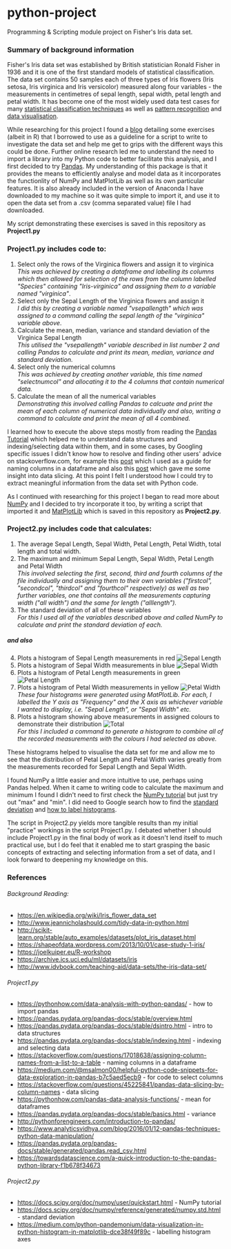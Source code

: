 # python-project
Programming &amp; Scripting module project on Fisher's Iris data set.

### Summary of background information
Fisher's Iris data set was established by British statistician Ronald Fisher in 1936 and it is one of the first standard models of statistical classification.  The data set contains 50 samples each of three types of Iris flowers (Iris setosa, Iris virginica and Iris versicolor) measured along four variables - the measurements in centimetres of sepal length, sepal width, petal length and petal width. It has become one of the most widely used data test cases for many [statistical classification techniques](https://en.wikipedia.org/wiki/Iris_flower_data_set) as well as [pattern recognition](https://archive.ics.uci.edu/ml/datasets/iris) and [data visualisation](http://www.idvbook.com/teaching-aid/data-sets/the-iris-data-set).

While researching for this project I found a [blog](https://joelkuiper.eu/R-workshop) detailing some exercises (albeit in R) that I borrowed to use as a guideline for a script to write to investigate the data set and help me get to grips with the different ways this could be done. Further online research led me to understand the need to import a library into my Python code to better facilitate this analysis, and I first decided to try [Pandas](https://pandas.pydata.org/pandas-docs/stable/).  My understanding of this package is that it provides the means to efficiently analyse and model data as it incorporates the functionlity of NumPy and MatPlotLib as well as its own particular features. It is also already included in the version of Anaconda I have downloaded to my machine so it was quite simple to import it, and use it to open the data set from a .csv (comma separated value) file I had downloaded. 

My script demonstrating these exercises is saved in this repository as **Project1.py** <br>

### Project1.py includes code to:
1.  Select only the rows of the Virginica flowers and assign it to virginica <br>
*This was achieved by creating a dataframe and labelling its columns which then allowed for selection of the rows from the column labelled "Species" containing "Iris-virginica" and assigning them to a variable named "virginica"*.  
2.  Select only the Sepal Length of the Virginica flowers and assign it <br>
*I did this by creating a variable named "vsepallength" which was assigned to a command calling the sepal length of the "virginica" variable above*.
3.  Calculate the mean, median, variance and standard deviation of the Virginica Sepal Length <br>
*This utilised the "vsepallength" variable described in list number 2 and calling Pandas to calculate and print its mean, median, variance and standard deviation.*
4.  Select only the numerical columns <br>
*This was achieved by creating another variable, this time named "selectnumcol" and allocating it to the 4 columns that contain numerical data.*
5.  Calculate the mean of all the numerical variables <br>
*Demonstrating this involved calling Pandas to calcuate and print the mean of each column of numerical data individually and also, writing a command to calculate and print the mean of all 4 combined.* 

I learned how to execute the above steps mostly from reading the [Pandas Tutorial](https://pandas.pydata.org/pandas-docs/stable/tutorials.html) which helped me to understand data structures and indexing/selecting data within them, and in some cases, by Googling specific issues I didn't know how to resolve and finding other users' advice on stackoverflow.com, for example this [post](https://stackoverflow.com/questions/17018638/assigning-column-names-from-a-list-to-a-table) which I used as a guide for naming columns in a dataframe and also this [post](https://stackoverflow.com/questions/45225841/pandas-data-slicing-by-column-names) which gave me some insight into data slicing. At this point I felt I understood how I could try to extract meaningful information from the data set with Python code. 

As I continued with researching for this project I began to read more about [NumPy](http://www.numpy.org/) and I decided to try incorporate it too, by writing a script that imported it and [MatPlotLib](https://matplotlib.org/) which is saved in this repository as **Project2.py**.  

### Project2.py includes code that calculates:
1. The average Sepal Length, Sepal Width, Petal Length, Petal Width, total length and total width.
2. The maximum and minimum Sepal Length, Sepal Width, Petal Length and Petal Width <br>
*This involved selecting the first, second, third and fourth columns of the file individually and assigning them to their own variables ("firstcol", "secondcol", "thirdcol" and "fourthcol" respectively) as well as two further variables, one that contains all the measurements capturing width ("all width") and the same for length ("alllength").*
3. The standard deviation of all of these variables <br>
*For this I used all of the variables described above and called NumPy to calculate and print the standard deviation of each.*

##### and also
4. Plots a histogram of Sepal Length measurements in red ![Sepal Length](images/Figure1.png)
5. Plots a histogram of Sepal Width measurements in blue ![Sepal Width](images/Figure2.png)
6. Plots a histogram of Petal Length measurements in green ![Petal Length](images/Figure3.png)
7. Plots a histogram of Petal Width measurements in yellow ![Petal Width](images/Figure4.png) <br>
*These four histograms were generated using MatPlotLib. For each, I labelled the Y axis as "Frequency" and the X axis as whichever variable I wanted to display, i.e. "Sepal Length", or "Sepal Width" etc.*
8. Plots a histogram showing above measurements in assigned colours to demonstrate their distribution ![Total](images/Figure5.png) <br>
*For this I included a command to generate a histogram to combine all of the recorded measurements with the colours I had selected as above.* 

These histograms helped to visualise the data set for me and allow me to see that the distribution of Petal Length and Petal Width varies greatly from the measurements recorded for Sepal Length and Sepal Width.

I found NumPy a little easier and more intuitive to use, perhaps using Pandas helped.  When it came to writing code to calculate the maximum and minimum I found I didn't need to first check the [NumPy tutorial](https://docs.scipy.org/doc/numpy/user/quickstart.html) but just try out "max" and "min". I did need to Google search how to find the [standard deviation](https://docs.scipy.org/doc/numpy/reference/generated/numpy.std.html) and [how to label histograms](https://medium.com/python-pandemonium/data-visualization-in-python-histogram-in-matplotlib-dce38f49f89c). 

The script in Project2.py yields more tangible results than my initial "practice" workings in the script Project1.py.  I debated whether I should include Project1.py in the final body of work as it doesn't lend itself to much practical use, but I do feel that it enabled me to start grasping the basic concepts of extracting and selecting information from a set of data, and I look forward to deepening my knowledge on this. 


### References
###### Background Reading: 
* https://en.wikipedia.org/wiki/Iris_flower_data_set
* http://www.jeannicholashould.com/tidy-data-in-python.html 
* http://scikit-learn.org/stable/auto_examples/datasets/plot_iris_dataset.html
* https://shapeofdata.wordpress.com/2013/10/01/case-study-1-iris/ 
* https://joelkuiper.eu/R-workshop 
* https://archive.ics.uci.edu/ml/datasets/iris
* http://www.idvbook.com/teaching-aid/data-sets/the-iris-data-set/

###### Project1.py
* https://pythonhow.com/data-analysis-with-python-pandas/ - how to import pandas
* https://pandas.pydata.org/pandas-docs/stable/overview.html
* https://pandas.pydata.org/pandas-docs/stable/dsintro.html - intro to data structures
* https://pandas.pydata.org/pandas-docs/stable/indexing.html - indexing and selecting data
* https://stackoverflow.com/questions/17018638/assigning-column-names-from-a-list-to-a-table - naming columns in a dataframe
* https://medium.com/@msalmon00/helpful-python-code-snippets-for-data-exploration-in-pandas-b7c5aed5ecb9 - for code to select columns
* https://stackoverflow.com/questions/45225841/pandas-data-slicing-by-column-names - data slicing
* https://pythonhow.com/pandas-data-analysis-functions/ - mean for dataframes
* https://pandas.pydata.org/pandas-docs/stable/basics.html - variance
* http://pythonforengineers.com/introduction-to-pandas/
* https://www.analyticsvidhya.com/blog/2016/01/12-pandas-techniques-python-data-manipulation/
* https://pandas.pydata.org/pandas-docs/stable/generated/pandas.read_csv.html
* https://towardsdatascience.com/a-quick-introduction-to-the-pandas-python-library-f1b678f34673

###### Project2.py
* https://docs.scipy.org/doc/numpy/user/quickstart.html - NumPy tutorial
* https://docs.scipy.org/doc/numpy/reference/generated/numpy.std.html - standard deviation
* https://medium.com/python-pandemonium/data-visualization-in-python-histogram-in-matplotlib-dce38f49f89c - labelling histogram axes

